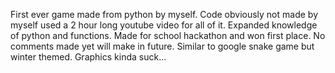 First ever game made from python by myself.  Code obviously not made by myself used a 2 hour long youtube video for all of it.  Expanded knowledge of python and functions.  Made for school hackathon and won first place.  No comments made yet will make in future.  Similar to google snake game but winter themed.  Graphics kinda suck...
